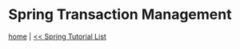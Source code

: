 # Spring Transaction Management

[home](./../../README.md) 
| [<< Spring Tutorial List](./../page.md)

